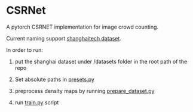 # CSRNet
A pytorch CSRNET implementation for image crowd counting.  

Current naming support [shanghaitech dataset](https://www.kaggle.com/datasets/tthien/shanghaitech-with-people-density-map).

In order to run:

1. put the shanghai dataset under /datasets folder in the root path of the repo

2. Set absolute paths in [presets.py](presets.py)

3. preprocess density maps by running [prepare_dataset.py](prepare_dataset.py)

4. run [train.py](train.py) script
